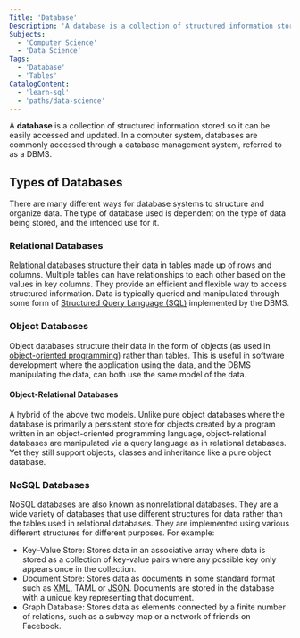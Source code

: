 ```yaml
---
Title: 'Database'
Description: 'A database is a collection of structured information stored so it can be easily accessed and updated. In a computer system, databases are commonly accessed through a database management system, or DBMS.'
Subjects:
  - 'Computer Science'
  - 'Data Science'
Tags:
  - 'Database'
  - 'Tables'
CatalogContent:
  - 'learn-sql'
  - 'paths/data-science'
---
```


A **database** is a collection of structured information stored so it can be easily accessed and updated. In a computer system, databases are commonly accessed through a database management system, referred to as a DBMS.

## Types of Databases

There are many different ways for database systems to structure and organize data. The type of database used is dependent on the type of data being stored, and the intended use for it.

### Relational Databases

[Relational databases](https://www.codecademy.com/resources/docs/general/database/relational-database) structure their data in tables made up of rows and columns. Multiple tables can have relationships to each other based on the values in key columns. They provide an efficient and flexible way to access structured information. Data is typically queried and manipulated through some form of [Structured Query Language (SQL)](https://www.codecademy.com/resources/docs/sql) implemented by the DBMS.

### Object Databases

Object databases structure their data in the form of objects (as used in [object-oriented programming](https://www.codecademy.com/resources/docs/general/programming-paradigms/object-oriented-programming)) rather than tables. This is useful in software development where the application using the data, and the DBMS manipulating the data, can both use the same model of the data.

#### Object-Relational Databases

A hybrid of the above two models. Unlike pure object databases where the database is primarily a persistent store for objects created by a program written in an object-oriented programming language, object-relational databases are manipulated via a query language as in relational databases. Yet they still support objects, classes and inheritance like a pure object database.

### NoSQL Databases

NoSQL databases are also known as nonrelational databases. They are a wide variety of databases that use different structures for data rather than the tables used in relational databases. They are implemented using various different structures for different purposes. For example:

- Key–Value Store: Stores data in an associative array where data is stored as a collection of key-value pairs where any possible key only appears once in the collection.
- Document Store: Stores data as documents in some standard format such as [XML](https://www.codecademy.com/resources/docs/general/xml), TAML or [JSON](https://www.codecademy.com/resources/docs/general/json). Documents are stored in the database with a unique key representing that document.
- Graph Database: Stores data as elements connected by a finite number of relations, such as a subway map or a network of friends on Facebook.
